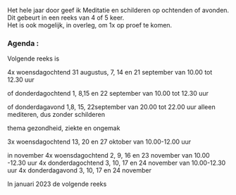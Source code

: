 Het hele jaar door geef ik Meditatie en schilderen op ochtenden of avonden. Dit gebeurt in een reeks van 4 of 5 keer.  
Het is ook mogelijk, in overleg,  om 1x op proef te komen.  



### Agenda  :  
  
 
Volgende reeks is

4x woensdagochtend 31 augustus, 7, 14 en 21 september
van 10.00 tot 12.30 uur

of donderdagochtend 1, 8,15 en 22 september
van 10.00 tot 12.30 uur

of donderdagavond 1,8, 15, 22september 
van 20.00 tot 22.00 uur
alleen mediteren, dus zonder schilderen



thema gezondheid, ziekte en ongemak 

3x woensdagochtend 13, 20 en 27 oktober
van 10.00-12.00 uur


in november
4x woensdagochtend 2, 9, 16 en 23 november
van 10.00 -12.30 uur
4x donderdagochtend 3, 10, 17 en 24 november
van 10.00-12.30 uur
4x donderdagavond 3, 10, 17 en 24 november



In januari 2023 de volgende reeks




    

  
         
   




